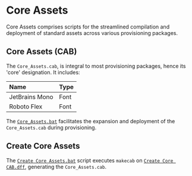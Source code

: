 # Core Assets

Core Assets comprises scripts for the streamlined compilation and deployment of standard assets across various provisioning packages.

## Core Assets (CAB)

The `Core_Assets.cab`, is integral to most provisioning packages, hence its 'core' designation.
It includes:

| Name           | Type |
|:---------------|:-----|
| JetBrains Mono | Font |
| Roboto Flex    | Font |

The [`Core_Assets.bat`](Core_Assets.bat) facilitates the expansion and deployment of the `Core_Assets.cab` during provisioning.

## Create Core Assets

The [`Create Core Assets.bat`](Create%20Core%20Assets.bat) script executes `makecab` on [`Create Core CAB.dff`](Create%20Core%20CAB.ddf), generating the `Core_Assets.cab`.